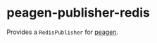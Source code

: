 # peagen-publisher-redis

Provides a `RedisPublisher` for [peagen](https://pypi.org/project/peagen/).
